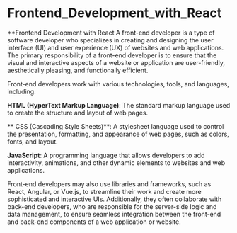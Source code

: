 # Frontend_Development_with_React
**Frontend Development with React
A front-end developer is a type of software developer who specializes in creating and designing the user interface (UI) and user experience (UX) of websites and web applications. The primary responsibility of a front-end developer is to ensure that the visual and interactive aspects of a website or application are user-friendly, aesthetically pleasing, and functionally efficient.

Front-end developers work with various technologies, tools, and languages, including:

  **HTML (HyperText Markup Language)**: The standard markup language used to create the structure and layout of web pages.
  
 ** CSS (Cascading Style Sheets)**: A stylesheet language used to control the presentation, formatting, and appearance of web pages, such as colors, fonts, and layout.
 
  **JavaScript**: A programming language that allows developers to add interactivity, animations, and other dynamic elements to websites and web applications.

Front-end developers may also use libraries and frameworks, such as React, Angular, or Vue.js, to streamline their work and create more sophisticated and interactive UIs. Additionally, they often collaborate with back-end developers, who are responsible for the server-side logic and data management, to ensure seamless integration between the front-end and back-end components of a web application or website.
